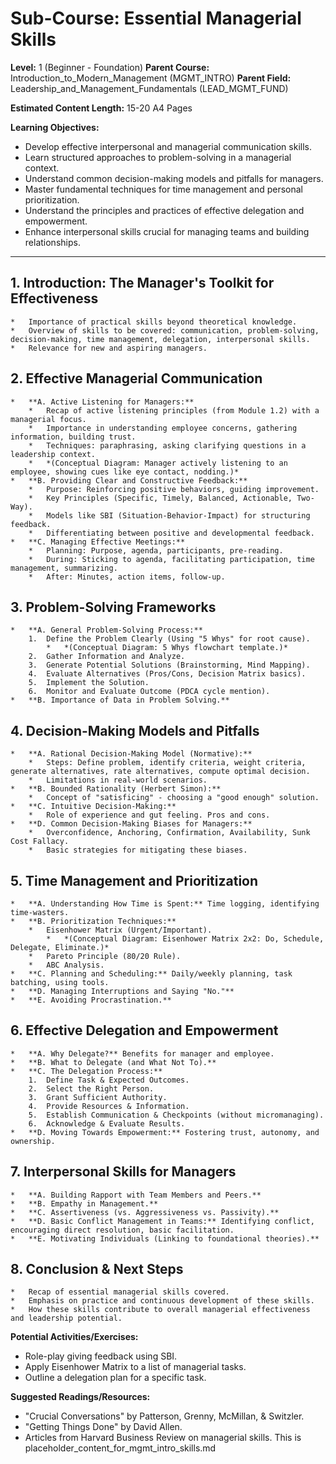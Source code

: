 
# Sub-Course: Essential Managerial Skills

**Level:** 1 (Beginner - Foundation)
**Parent Course:** Introduction_to_Modern_Management (MGMT_INTRO)
**Parent Field:** Leadership_and_Management_Fundamentals (LEAD_MGMT_FUND)

**Estimated Content Length:** 15-20 A4 Pages

**Learning Objectives:**
*   Develop effective interpersonal and managerial communication skills.
*   Learn structured approaches to problem-solving in a managerial context.
*   Understand common decision-making models and pitfalls for managers.
*   Master fundamental techniques for time management and personal prioritization.
*   Understand the principles and practices of effective delegation and empowerment.
*   Enhance interpersonal skills crucial for managing teams and building relationships.

---

## 1. Introduction: The Manager's Toolkit for Effectiveness
    *   Importance of practical skills beyond theoretical knowledge.
    *   Overview of skills to be covered: communication, problem-solving, decision-making, time management, delegation, interpersonal skills.
    *   Relevance for new and aspiring managers.

## 2. Effective Managerial Communication
    *   **A. Active Listening for Managers:**
        *   Recap of active listening principles (from Module 1.2) with a managerial focus.
        *   Importance in understanding employee concerns, gathering information, building trust.
        *   Techniques: paraphrasing, asking clarifying questions in a leadership context.
        *   *(Conceptual Diagram: Manager actively listening to an employee, showing cues like eye contact, nodding.)*
    *   **B. Providing Clear and Constructive Feedback:**
        *   Purpose: Reinforcing positive behaviors, guiding improvement.
        *   Key Principles (Specific, Timely, Balanced, Actionable, Two-Way).
        *   Models like SBI (Situation-Behavior-Impact) for structuring feedback.
        *   Differentiating between positive and developmental feedback.
    *   **C. Managing Effective Meetings:**
        *   Planning: Purpose, agenda, participants, pre-reading.
        *   During: Sticking to agenda, facilitating participation, time management, summarizing.
        *   After: Minutes, action items, follow-up.

## 3. Problem-Solving Frameworks
    *   **A. General Problem-Solving Process:**
        1.  Define the Problem Clearly (Using "5 Whys" for root cause).
            *   *(Conceptual Diagram: 5 Whys flowchart template.)*
        2.  Gather Information and Analyze.
        3.  Generate Potential Solutions (Brainstorming, Mind Mapping).
        4.  Evaluate Alternatives (Pros/Cons, Decision Matrix basics).
        5.  Implement the Solution.
        6.  Monitor and Evaluate Outcome (PDCA cycle mention).
    *   **B. Importance of Data in Problem Solving.**

## 4. Decision-Making Models and Pitfalls
    *   **A. Rational Decision-Making Model (Normative):**
        *   Steps: Define problem, identify criteria, weight criteria, generate alternatives, rate alternatives, compute optimal decision.
        *   Limitations in real-world scenarios.
    *   **B. Bounded Rationality (Herbert Simon):**
        *   Concept of "satisficing" - choosing a "good enough" solution.
    *   **C. Intuitive Decision-Making:**
        *   Role of experience and gut feeling. Pros and cons.
    *   **D. Common Decision-Making Biases for Managers:**
        *   Overconfidence, Anchoring, Confirmation, Availability, Sunk Cost Fallacy.
        *   Basic strategies for mitigating these biases.

## 5. Time Management and Prioritization
    *   **A. Understanding How Time is Spent:** Time logging, identifying time-wasters.
    *   **B. Prioritization Techniques:**
        *   Eisenhower Matrix (Urgent/Important).
            *   *(Conceptual Diagram: Eisenhower Matrix 2x2: Do, Schedule, Delegate, Eliminate.)*
        *   Pareto Principle (80/20 Rule).
        *   ABC Analysis.
    *   **C. Planning and Scheduling:** Daily/weekly planning, task batching, using tools.
    *   **D. Managing Interruptions and Saying "No."**
    *   **E. Avoiding Procrastination.**

## 6. Effective Delegation and Empowerment
    *   **A. Why Delegate?** Benefits for manager and employee.
    *   **B. What to Delegate (and What Not To).**
    *   **C. The Delegation Process:**
        1.  Define Task & Expected Outcomes.
        2.  Select the Right Person.
        3.  Grant Sufficient Authority.
        4.  Provide Resources & Information.
        5.  Establish Communication & Checkpoints (without micromanaging).
        6.  Acknowledge & Evaluate Results.
    *   **D. Moving Towards Empowerment:** Fostering trust, autonomy, and ownership.

## 7. Interpersonal Skills for Managers
    *   **A. Building Rapport with Team Members and Peers.**
    *   **B. Empathy in Management.**
    *   **C. Assertiveness (vs. Aggressiveness vs. Passivity).**
    *   **D. Basic Conflict Management in Teams:** Identifying conflict, encouraging direct resolution, basic facilitation.
    *   **E. Motivating Individuals (Linking to foundational theories).**

## 8. Conclusion & Next Steps
    *   Recap of essential managerial skills covered.
    *   Emphasis on practice and continuous development of these skills.
    *   How these skills contribute to overall managerial effectiveness and leadership potential.

**Potential Activities/Exercises:**
*   Role-play giving feedback using SBI.
*   Apply Eisenhower Matrix to a list of managerial tasks.
*   Outline a delegation plan for a specific task.

**Suggested Readings/Resources:**
*   "Crucial Conversations" by Patterson, Grenny, McMillan, & Switzler.
*   "Getting Things Done" by David Allen.
*   Articles from Harvard Business Review on managerial skills.
This is placeholder_content_for_mgmt_intro_skills.md
